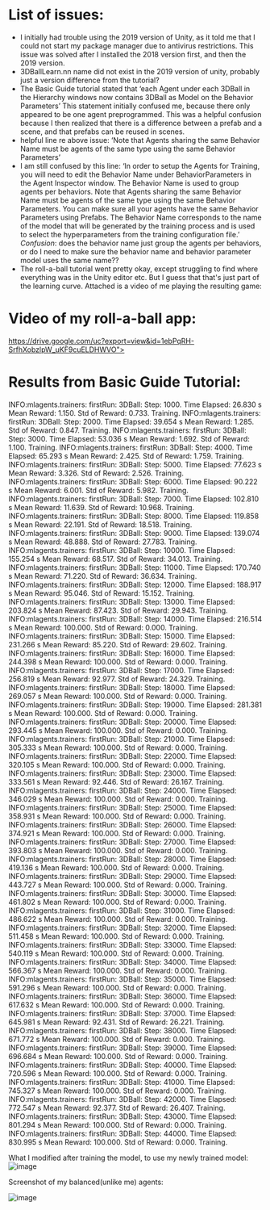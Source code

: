 # List of issues:
+ I initially had trouble using the 2019 version of Unity, as it told me that I could not start my package manager due to antivirus restrictions. This issue was solved after I installed the 2018 version first, and then the 2019 version.
+ 3DBallLearn.nn name did not exist in the 2019 version of unity, probably just a version difference from the tutorial?
+ The Basic Guide tutorial stated that ‘each Agent under each 3DBall in the Hierarchy windows now contains 3DBall as Model on the Behavior Parameters’ This statement initially confused me, because there only appeared to be one agent preprogrammed. This was a helpful confusion because I then realized that there is a difference between a prefab and a scene, and that prefabs can be reused in scenes.
+ helpful line re above issue: ‘Note that Agents sharing the same Behavior Name must be agents of the same type using the same Behavior Parameters’
+ I am still confused by this line: ‘In order to setup the Agents for Training, you will need to edit the Behavior Name under BehaviorParameters in the Agent Inspector window. The Behavior Name is used to group agents per behaviors. Note that Agents sharing the same Behavior Name must be agents of the same type using the same Behavior Parameters. You can make sure all your agents have the same Behavior Parameters using Prefabs. The Behavior Name corresponds to the name of the model that will be generated by the training process and is used to select the hyperparameters from the training configuration file.’
*Confusion*: does the behavior name just group the agents per behaviors, or do I need to make sure the behavior name and behavior parameter model uses the same name??
+ The roll-a-ball tutorial went pretty okay, except struggling to find where everything was in the Unity editor etc. But I guess that that's just part of the learning curve. Attached is a video of me playing the resulting game: 

# Video of my roll-a-ball app: 
https://drive.google.com/uc?export=view&id=1ebPqRH-SrfhXobzlpW_uKF9cuELDHWVO">

# Results from Basic Guide Tutorial:

INFO:mlagents.trainers: firstRun: 3DBall: Step: 1000. Time Elapsed: 26.830 s Mean Reward: 1.150. Std of Reward: 0.733. Training.
INFO:mlagents.trainers: firstRun: 3DBall: Step: 2000. Time Elapsed: 39.654 s Mean Reward: 1.285. Std of Reward: 0.847. Training.
INFO:mlagents.trainers: firstRun: 3DBall: Step: 3000. Time Elapsed: 53.036 s Mean Reward: 1.692. Std of Reward: 1.100. Training.
INFO:mlagents.trainers: firstRun: 3DBall: Step: 4000. Time Elapsed: 65.293 s Mean Reward: 2.425. Std of Reward: 1.759. Training.
INFO:mlagents.trainers: firstRun: 3DBall: Step: 5000. Time Elapsed: 77.623 s Mean Reward: 3.326. Std of Reward: 2.526. Training.
INFO:mlagents.trainers: firstRun: 3DBall: Step: 6000. Time Elapsed: 90.222 s Mean Reward: 6.001. Std of Reward: 5.982. Training.
INFO:mlagents.trainers: firstRun: 3DBall: Step: 7000. Time Elapsed: 102.810 s Mean Reward: 11.639. Std of Reward: 10.968. Training.
INFO:mlagents.trainers: firstRun: 3DBall: Step: 8000. Time Elapsed: 119.858 s Mean Reward: 22.191. Std of Reward: 18.518. Training.
INFO:mlagents.trainers: firstRun: 3DBall: Step: 9000. Time Elapsed: 139.074 s Mean Reward: 48.888. Std of Reward: 27.783. Training.
INFO:mlagents.trainers: firstRun: 3DBall: Step: 10000. Time Elapsed: 155.254 s Mean Reward: 68.517. Std of Reward: 34.013. Training.
INFO:mlagents.trainers: firstRun: 3DBall: Step: 11000. Time Elapsed: 170.740 s Mean Reward: 71.220. Std of Reward: 36.634. Training.
INFO:mlagents.trainers: firstRun: 3DBall: Step: 12000. Time Elapsed: 188.917 s Mean Reward: 95.046. Std of Reward: 15.152. Training.
INFO:mlagents.trainers: firstRun: 3DBall: Step: 13000. Time Elapsed: 203.824 s Mean Reward: 87.423. Std of Reward: 29.943. Training.
INFO:mlagents.trainers: firstRun: 3DBall: Step: 14000. Time Elapsed: 216.514 s Mean Reward: 100.000. Std of Reward: 0.000. Training.
INFO:mlagents.trainers: firstRun: 3DBall: Step: 15000. Time Elapsed: 231.266 s Mean Reward: 85.220. Std of Reward: 29.602. Training.
INFO:mlagents.trainers: firstRun: 3DBall: Step: 16000. Time Elapsed: 244.398 s Mean Reward: 100.000. Std of Reward: 0.000. Training.
INFO:mlagents.trainers: firstRun: 3DBall: Step: 17000. Time Elapsed: 256.819 s Mean Reward: 92.977. Std of Reward: 24.329. Training.
INFO:mlagents.trainers: firstRun: 3DBall: Step: 18000. Time Elapsed: 269.057 s Mean Reward: 100.000. Std of Reward: 0.000. Training.
INFO:mlagents.trainers: firstRun: 3DBall: Step: 19000. Time Elapsed: 281.381 s Mean Reward: 100.000. Std of Reward: 0.000. Training.
INFO:mlagents.trainers: firstRun: 3DBall: Step: 20000. Time Elapsed: 293.445 s Mean Reward: 100.000. Std of Reward: 0.000. Training.
INFO:mlagents.trainers: firstRun: 3DBall: Step: 21000. Time Elapsed: 305.333 s Mean Reward: 100.000. Std of Reward: 0.000. Training.
INFO:mlagents.trainers: firstRun: 3DBall: Step: 22000. Time Elapsed: 320.105 s Mean Reward: 100.000. Std of Reward: 0.000. Training.
INFO:mlagents.trainers: firstRun: 3DBall: Step: 23000. Time Elapsed: 333.561 s Mean Reward: 92.446. Std of Reward: 26.167. Training.
INFO:mlagents.trainers: firstRun: 3DBall: Step: 24000. Time Elapsed: 346.029 s Mean Reward: 100.000. Std of Reward: 0.000. Training.
INFO:mlagents.trainers: firstRun: 3DBall: Step: 25000. Time Elapsed: 358.931 s Mean Reward: 100.000. Std of Reward: 0.000. Training.
INFO:mlagents.trainers: firstRun: 3DBall: Step: 26000. Time Elapsed: 374.921 s Mean Reward: 100.000. Std of Reward: 0.000. Training.
INFO:mlagents.trainers: firstRun: 3DBall: Step: 27000. Time Elapsed: 393.803 s Mean Reward: 100.000. Std of Reward: 0.000. Training.
INFO:mlagents.trainers: firstRun: 3DBall: Step: 28000. Time Elapsed: 419.136 s Mean Reward: 100.000. Std of Reward: 0.000. Training.
INFO:mlagents.trainers: firstRun: 3DBall: Step: 29000. Time Elapsed: 443.727 s Mean Reward: 100.000. Std of Reward: 0.000. Training.
INFO:mlagents.trainers: firstRun: 3DBall: Step: 30000. Time Elapsed: 461.802 s Mean Reward: 100.000. Std of Reward: 0.000. Training.
INFO:mlagents.trainers: firstRun: 3DBall: Step: 31000. Time Elapsed: 486.622 s Mean Reward: 100.000. Std of Reward: 0.000. Training.
INFO:mlagents.trainers: firstRun: 3DBall: Step: 32000. Time Elapsed: 511.458 s Mean Reward: 100.000. Std of Reward: 0.000. Training.
INFO:mlagents.trainers: firstRun: 3DBall: Step: 33000. Time Elapsed: 540.119 s Mean Reward: 100.000. Std of Reward: 0.000. Training.
INFO:mlagents.trainers: firstRun: 3DBall: Step: 34000. Time Elapsed: 566.367 s Mean Reward: 100.000. Std of Reward: 0.000. Training.
INFO:mlagents.trainers: firstRun: 3DBall: Step: 35000. Time Elapsed: 591.296 s Mean Reward: 100.000. Std of Reward: 0.000. Training.
INFO:mlagents.trainers: firstRun: 3DBall: Step: 36000. Time Elapsed: 617.632 s Mean Reward: 100.000. Std of Reward: 0.000. Training.
INFO:mlagents.trainers: firstRun: 3DBall: Step: 37000. Time Elapsed: 645.981 s Mean Reward: 92.431. Std of Reward: 26.221. Training.
INFO:mlagents.trainers: firstRun: 3DBall: Step: 38000. Time Elapsed: 671.772 s Mean Reward: 100.000. Std of Reward: 0.000. Training.
INFO:mlagents.trainers: firstRun: 3DBall: Step: 39000. Time Elapsed: 696.684 s Mean Reward: 100.000. Std of Reward: 0.000. Training.
INFO:mlagents.trainers: firstRun: 3DBall: Step: 40000. Time Elapsed: 720.596 s Mean Reward: 100.000. Std of Reward: 0.000. Training.
INFO:mlagents.trainers: firstRun: 3DBall: Step: 41000. Time Elapsed: 745.327 s Mean Reward: 100.000. Std of Reward: 0.000. Training.
INFO:mlagents.trainers: firstRun: 3DBall: Step: 42000. Time Elapsed: 772.547 s Mean Reward: 92.377. Std of Reward: 26.407. Training.
INFO:mlagents.trainers: firstRun: 3DBall: Step: 43000. Time Elapsed: 801.294 s Mean Reward: 100.000. Std of Reward: 0.000. Training.
INFO:mlagents.trainers: firstRun: 3DBall: Step: 44000. Time Elapsed: 830.995 s Mean Reward: 100.000. Std of Reward: 0.000. Training.

What I modified after training the model, to use my newly trained model:
![image](https://drive.google.com/uc?export=view&id=1bNJQlUXwyEEqqTit9pPDqc_OgLdtGIMg)


Screenshot of my balanced(unlike me) agents:

![image](https://drive.google.com/uc?export=view&id=1Bai75-vH3OnU6IDtxd-Zx9FKrRQkV0n3)
